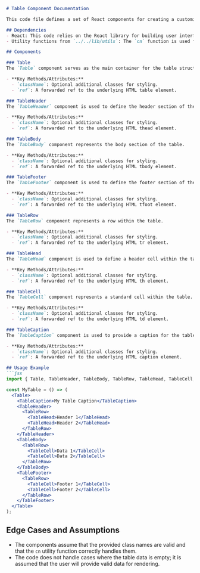 ```markdown
# Table Component Documentation

This code file defines a set of React components for creating a customizable table structure. It provides a flexible way to render tables with headers, body, footers, and captions, utilizing forward refs for better integration with parent components.

## Dependencies
- React: This code relies on the React library for building user interfaces.
- Utility functions from `../../lib/utils`: The `cn` function is used for conditional class name management.

## Components

### Table
The `Table` component serves as the main container for the table structure.

- **Key Methods/Attributes:**
  - `className`: Optional additional classes for styling.
  - `ref`: A forwarded ref to the underlying HTML table element.

### TableHeader
The `TableHeader` component is used to define the header section of the table.

- **Key Methods/Attributes:**
  - `className`: Optional additional classes for styling.
  - `ref`: A forwarded ref to the underlying HTML thead element.

### TableBody
The `TableBody` component represents the body section of the table.

- **Key Methods/Attributes:**
  - `className`: Optional additional classes for styling.
  - `ref`: A forwarded ref to the underlying HTML tbody element.

### TableFooter
The `TableFooter` component is used to define the footer section of the table.

- **Key Methods/Attributes:**
  - `className`: Optional additional classes for styling.
  - `ref`: A forwarded ref to the underlying HTML tfoot element.

### TableRow
The `TableRow` component represents a row within the table.

- **Key Methods/Attributes:**
  - `className`: Optional additional classes for styling.
  - `ref`: A forwarded ref to the underlying HTML tr element.

### TableHead
The `TableHead` component is used to define a header cell within the table.

- **Key Methods/Attributes:**
  - `className`: Optional additional classes for styling.
  - `ref`: A forwarded ref to the underlying HTML th element.

### TableCell
The `TableCell` component represents a standard cell within the table.

- **Key Methods/Attributes:**
  - `className`: Optional additional classes for styling.
  - `ref`: A forwarded ref to the underlying HTML td element.

### TableCaption
The `TableCaption` component is used to provide a caption for the table.

- **Key Methods/Attributes:**
  - `className`: Optional additional classes for styling.
  - `ref`: A forwarded ref to the underlying HTML caption element.

## Usage Example
```jsx
import { Table, TableHeader, TableBody, TableRow, TableHead, TableCell, TableFooter, TableCaption } from './Table';

const MyTable = () => (
  <Table>
    <TableCaption>My Table Caption</TableCaption>
    <TableHeader>
      <TableRow>
        <TableHead>Header 1</TableHead>
        <TableHead>Header 2</TableHead>
      </TableRow>
    </TableHeader>
    <TableBody>
      <TableRow>
        <TableCell>Data 1</TableCell>
        <TableCell>Data 2</TableCell>
      </TableRow>
    </TableBody>
    <TableFooter>
      <TableRow>
        <TableCell>Footer 1</TableCell>
        <TableCell>Footer 2</TableCell>
      </TableRow>
    </TableFooter>
  </Table>
);
```

## Edge Cases and Assumptions
- The components assume that the provided class names are valid and that the `cn` utility function correctly handles them.
- The code does not handle cases where the table data is empty; it is assumed that the user will provide valid data for rendering.
```

